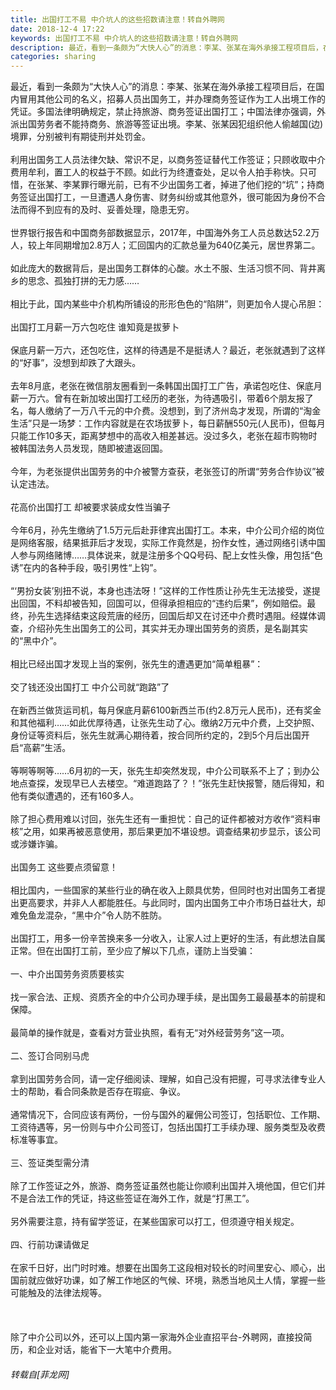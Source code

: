 ```yaml
---
title: 出国打工不易 中介坑人的这些招数请注意！转自外聘网
date: 2018-12-4 17:22
keywords: 出国打工不易 中介坑人的这些招数请注意！转自外聘网
description: 最近，看到一条颇为“大快人心”的消息：李某、张某在海外承接工程项目后，在国内冒用其他公司的名义，招募人员出国务工，并办理商务签证作为工人出境工作的凭证。多国法律明确规定，禁止持旅游、商务签证出国打工；中国法律亦强调，外派出国劳务者不能持商务、旅游等签证出境。李某、张某因犯组织他人偷越国(边)境罪，分别被判有期徒刑并处罚金。利用出国务工人员法律欠缺、常识不足，以商务签证替代工作签证；只顾收取中介费用牟利，置工人的权益于不顾。如此行为终遭查处，足以令人拍手称快。只可惜，在张某、李某罪行曝光前，已有不少出国务工者，掉进了他们挖的“坑”；持商务签证出国打工，一旦遭遇人身伤害、财务纠纷或其他意外，很可能因为身份不合法而得不到应有的及时、妥善处理，隐患无穷。世界银行报告和中国商务部数据显示，2017年，中国海外务工人员总数达52.2万人，较上年同期增加2.8万人；汇回国内的汇款总量为640亿美元，居世界第二。如此庞大的数据背后，是出国务工群体的心酸。水土不服、生活习惯不同、背井离乡的思念、孤独打拼的无力感……相比于此，国内某些中介机构所铺设的形形色色的“陷阱”，则更加令人提心吊胆：出国打工月薪一万六包吃住 谁知竟是拔萝卜保底月薪一万六，还包吃住，这样的待遇是不是挺诱人？最近，老张就遇到了这样的“好事”，没想到却跌了大跟头。去年8月底，老张在微信朋友圈看到一条韩国出国打工广告，承诺包吃住、保底月薪一万六。曾有在新加坡出国打工经历的老张，为待遇吸引，带着6个朋友报了名，每人缴纳了一万八千元的中介费。没想到，到了济州岛才发现，所谓的“淘金生活”只是一场梦：工作内容就是在农场拔萝卜，每日薪酬550元(人民币)，但每月只能工作10多天，距离梦想中的高收入相差甚远。没过多久，老张在超市购物时被韩国法务人员发现，随即被遣返回国。今年，为老张提供出国劳务的中介被警方查获，老张签订的所谓“劳务合作协议”被认定违法。花高价出国打工 却被要求装成女性当骗子今年6月，孙先生缴纳了1.5万元后赴菲律宾出国打工。本来，中介公司介绍的岗位是网络客服，结果抵菲后才发现，实际工作竟然是，扮作女性，通过网络引诱中国人参与网络赌博……具体说来，就是注册多个QQ号码、配上女性头像，用包括“色诱”在内的各种手段，吸引男性“上钩”。“‘男扮女装’别扭不说，本身也违法呀！”这样的工作性质让孙先生无法接受，遂提出回国，不料却被告知，回国可以，但得承担相应的“违约后果”，例如赔偿。最终，孙先生选择结束这段荒唐的经历，回国后却又在讨还中介费时遇阻。经媒体调查，介绍孙先生出国务工的公司，其实并无办理出国劳务的资质，是名副其实的“黑中介”。相比已经出国才发现上当的案例，张先生的遭遇更加“简单粗暴”：交了钱还没出国打工 中介公司就“跑路”了在新西兰做货运司机，每月保底月薪6100新西兰币(约2.8万元人民币)，还有奖金和其他福利……如此优厚待遇，让张先生动了心。缴纳2万元中介费，上交护照、身份证等资料后，张先生就满心期待着，按合同所约定的，2到5个月后出国开启“高薪”生活。等啊等啊等……6月初的一天，张先生却突然发现，中介公司联系不上了；到办公地点查探，发现早已人去楼空。“难道跑路了？！”张先生赶快报警，随后得知，和他有类似遭遇的，还有160多人。除了担心费用难以讨回，张先生还有一重担忧：自己的证件都被对方收作“资料审核”之用，如果再被恶意使用，那后果更加不堪设想。调查结果初步显示，该公司或涉嫌诈骗。出国务工 这些要点须留意！相比国内，一些国家的某些行业的确在收入上颇具优势，但同时也对出国务工者提出更高要求，并非人人都能胜任。与此同时，国内出国务工中介市场日益壮大，却难免鱼龙混杂，“黑中介”令人防不胜防。出国打工，用多一份辛苦换来多一分收入，让家人过上更好的生活，有此想法自属正常。但在出国打工前，至少应了解以下几点，谨防上当受骗：一、中介出国劳务资质要核实找一家合法、正规、资质齐全的中介公司办理手续，是出国务工最最基本的前提和保障。最简单的操作就是，查看对方营业执照，看有无“对外经营劳务”这一项。二、签订合同别马虎拿到出国劳务合同，请一定仔细阅读、理解，如自己没有把握，可寻求法律专业人士的帮助，看合同条款是否存在瑕疵、争议。通常情况下，合同应该有两份，一份与国外的雇佣公司签订，包括职位、工作期、工资待遇等，另一份则与中介公司签订，包括出国打工手续办理、服务类型及收费标准等事宜。三、签证类型需分清除了工作签证之外，旅游、商务签证虽然也能让你顺利出国并入境他国，但它们并不是合法工作的凭证，持这些签证在海外工作，就是“打黑工”。另外需要注意，持有留学签证，在某些国家可以打工，但须遵守相关规定。四、行前功课请做足在家千日好，出门时时难。想要在出国务工这段相对较长的时间里安心、顺心，出国前就应做好功课，如了解工作地区的气候、环境，熟悉当地风土人情，掌握一些可能触及的法律法规等。除了中介公司以外，还可以上国内第一家海外企业直招平台-外聘网，直接投简历，和企业对话，能省下一大笔中介费用。
categories: sharing
---
```

<td class="t_f" id="postmessage_2406717">

最近，看到一条颇为“大快人心”的消息：李某、张某在海外承接工程项目后，在国内冒用其他公司的名义，招募人员出国务工，并办理商务签证作为工人出境工作的凭证。多国法律明确规定，禁止持旅游、商务签证出国打工；中国法律亦强调，外派出国劳务者不能持商务、旅游等签证出境。李某、张某因犯组织他人偷越国(边)境罪，分别被判有期徒刑并处罚金。<br/>
<br/>
利用出国务工人员法律欠缺、常识不足，以商务签证替代工作签证；只顾收取中介费用牟利，置工人的权益于不顾。如此行为终遭查处，足以令人拍手称快。只可惜，在张某、李某罪行曝光前，已有不少出国务工者，掉进了他们挖的“坑”；持商务签证出国打工，一旦遭遇人身伤害、财务纠纷或其他意外，很可能因为身份不合法而得不到应有的及时、妥善处理，隐患无穷。<br/>
<br/>
世界银行报告和中国商务部数据显示，2017年，中国海外务工人员总数达52.2万人，较上年同期增加2.8万人；汇回国内的汇款总量为640亿美元，居世界第二。<br/>
<br/>
如此庞大的数据背后，是出国务工群体的心酸。水土不服、生活习惯不同、背井离乡的思念、孤独打拼的无力感……<br/>
<br/>
相比于此，国内某些中介机构所铺设的形形色色的“陷阱”，则更加令人提心吊胆：<br/>
<br/>
出国打工月薪一万六包吃住 谁知竟是拔萝卜<br/>
<br/>
保底月薪一万六，还包吃住，这样的待遇是不是挺诱人？最近，老张就遇到了这样的“好事”，没想到却跌了大跟头。<br/>
<br/>
去年8月底，老张在微信朋友圈看到一条韩国出国打工广告，承诺包吃住、保底月薪一万六。曾有在新加坡出国打工经历的老张，为待遇吸引，带着6个朋友报了名，每人缴纳了一万八千元的中介费。没想到，到了济州岛才发现，所谓的“淘金生活”只是一场梦：工作内容就是在农场拔萝卜，每日薪酬550元(人民币)，但每月只能工作10多天，距离梦想中的高收入相差甚远。没过多久，老张在超市购物时被韩国法务人员发现，随即被遣返回国。<br/>
<br/>
今年，为老张提供出国劳务的中介被警方查获，老张签订的所谓“劳务合作协议”被认定违法。<br/>
<br/>
花高价出国打工 却被要求装成女性当骗子<br/>
<br/>
今年6月，孙先生缴纳了1.5万元后赴菲律宾出国打工。本来，中介公司介绍的岗位是网络客服，结果抵菲后才发现，实际工作竟然是，扮作女性，通过网络引诱中国人参与网络赌博……具体说来，就是注册多个QQ号码、配上女性头像，用包括“色诱”在内的各种手段，吸引男性“上钩”。<br/>
<br/>
“‘男扮女装’别扭不说，本身也违法呀！”这样的工作性质让孙先生无法接受，遂提出回国，不料却被告知，回国可以，但得承担相应的“违约后果”，例如赔偿。最终，孙先生选择结束这段荒唐的经历，回国后却又在讨还中介费时遇阻。经媒体调查，介绍孙先生出国务工的公司，其实并无办理出国劳务的资质，是名副其实的“黑中介”。<br/>
<br/>
相比已经出国才发现上当的案例，张先生的遭遇更加“简单粗暴”：<br/>
<br/>
交了钱还没出国打工 中介公司就“跑路”了<br/>
<br/>
在新西兰做货运司机，每月保底月薪6100新西兰币(约2.8万元人民币)，还有奖金和其他福利……如此优厚待遇，让张先生动了心。缴纳2万元中介费，上交护照、身份证等资料后，张先生就满心期待着，按合同所约定的，2到5个月后出国开启“高薪”生活。<br/>
<br/>
等啊等啊等……6月初的一天，张先生却突然发现，中介公司联系不上了；到办公地点查探，发现早已人去楼空。“难道跑路了？！”张先生赶快报警，随后得知，和他有类似遭遇的，还有160多人。<br/>
<br/>
除了担心费用难以讨回，张先生还有一重担忧：自己的证件都被对方收作“资料审核”之用，如果再被恶意使用，那后果更加不堪设想。调查结果初步显示，该公司或涉嫌诈骗。<br/>
<br/>
出国务工 这些要点须留意！<br/>
<br/>
相比国内，一些国家的某些行业的确在收入上颇具优势，但同时也对出国务工者提出更高要求，并非人人都能胜任。与此同时，国内出国务工中介市场日益壮大，却难免鱼龙混杂，“黑中介”令人防不胜防。<br/>
<br/>
出国打工，用多一份辛苦换来多一分收入，让家人过上更好的生活，有此想法自属正常。但在出国打工前，至少应了解以下几点，谨防上当受骗：<br/>
<br/>
一、中介出国劳务资质要核实<br/>
<br/>
找一家合法、正规、资质齐全的中介公司办理手续，是出国务工最最基本的前提和保障。<br/>
<br/>
最简单的操作就是，查看对方营业执照，看有无“对外经营劳务”这一项。<br/>
<br/>
二、签订合同别马虎<br/>
<br/>
拿到出国劳务合同，请一定仔细阅读、理解，如自己没有把握，可寻求法律专业人士的帮助，看合同条款是否存在瑕疵、争议。<br/>
<br/>
通常情况下，合同应该有两份，一份与国外的雇佣公司签订，包括职位、工作期、工资待遇等，另一份则与中介公司签订，包括出国打工手续办理、服务类型及收费标准等事宜。<br/>
<br/>
三、签证类型需分清<br/>
<br/>
除了工作签证之外，旅游、商务签证虽然也能让你顺利出国并入境他国，但它们并不是合法工作的凭证，持这些签证在海外工作，就是“打黑工”。<br/>
<br/>
另外需要注意，持有留学签证，在某些国家可以打工，但须遵守相关规定。<br/>
<br/>
四、行前功课请做足<br/>
<br/>
在家千日好，出门时时难。想要在出国务工这段相对较长的时间里安心、顺心，出国前就应做好功课，如了解工作地区的气候、环境，熟悉当地风土人情，掌握一些可能触及的法律法规等。<br/>
<br/>
<br/>
<br/>
除了中介公司以外，还可以上国内第一家海外企业直招平台-外聘网，直接投简历，和企业对话，能省下一大笔中介费用。</td>
###### 转载自[菲龙网]